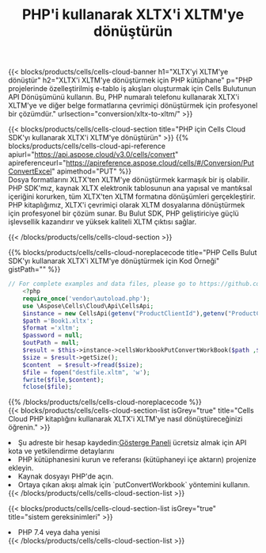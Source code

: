 ﻿---
title:  PHP'i kullanarak XLTX'i XLTM'ye dönüştürün
description:  XLTX biçimindeki bir dosyayı XLTM biçimindeki dosyaya dönüştürmek için PHP için Aspose.Cells Bulut SDK'sını kullanma.
kwords: Excel, Convert XLTX to XLTM, REST, PHP
howto: How to convert XLTX to XLTM using Aspose.Cells Cloud PHP library.
---
{{< blocks/products/cells/cells-cloud-banner h1="XLTX\'yi XLTM\'ye dönüştür" h2="XLTX\'i XLTM\'ye dönüştürmek için PHP kütüphane" p="PHP projelerinde özelleştirilmiş e-tablo iş akışları oluşturmak için Cells Bulutunun API Dönüşümünü kullanın. Bu, PHP numaralı telefonu kullanarak XLTX\'i XLTM\'ye ve diğer belge formatlarına çevrimiçi dönüştürmek için profesyonel bir çözümdür." urlsection="conversion/xltx-to-xltm/" >}}

{{< blocks/products/cells/cells-cloud-section title="PHP için Cells Cloud SDK\'yı kullanarak XLTX\'i XLTM\'ye dönüştürün" >}}
{{% blocks/products/cells/cells-cloud-api-reference apiurl="https://api.aspose.cloud/v3.0/cells/convert" apireferenceurl="https://apireference.aspose.cloud/cells/#/Conversion/PutConvertExcel" apimethod="PUT" %}}
<br/>
Dosya formatlarını XLTX'ten XLTM'ye dönüştürmek karmaşık bir iş olabilir. PHP SDK'mız, kaynak XLTX elektronik tablosunun ana yapısal ve mantıksal içeriğini korurken, tüm XLTX'ten XLTM formatına dönüşümleri gerçekleştirir. PHP kitaplığımız, XLTX'i çevrimiçi olarak XLTM dosyalarına dönüştürmek için profesyonel bir çözüm sunar. Bu Bulut SDK, PHP geliştiriciye güçlü işlevsellik kazandırır ve yüksek kaliteli XLTM çıktısı sağlar.

{{< /blocks/products/cells/cells-cloud-section >}}

{{% blocks/products/cells/cells-cloud-noreplacecode title="PHP Cells Bulut SDK\'yı kullanarak XLTX\'i XLTM\'ye dönüştürmek için Kod Örneği" gistPath="" %}}
 
```php
// For complete examples and data files, please go to https://github.com/aspose-cells-cloud/aspose-cells-cloud-php/
    <?php
    require_once('vendor\autoload.php');
    use \Aspose\Cells\Cloud\Api\CellsApi;
    $instance = new CellsApi(getenv("ProductClientId"),getenv("ProductClientSecret"));
    $path ='Book1.xltx';    
    $format ='xltm';
    $password = null;
    $outPath = null;      
    $result = $this->instance->cellsWorkbookPutConvertWorkBook($path ,$format, $password,  $outPath);
    $size = $result->getSize();
    $content  = $result->fread($size);
    $file = fopen("destfile.xltm", 'w');
    fwrite($file,$content);
    fclose($file);
```
 
{{% /blocks/products/cells/cells-cloud-noreplacecode %}}
<br/>
{{< blocks/products/cells/cells-cloud-section-list isGrey="true" title="Cells Cloud PHP kitaplığını kullanarak XLTX\'i XLTM\'ye nasıl dönüştüreceğinizi öğrenin." >}}
<li> Şu adreste bir hesap kaydedin:<a href="https://dashboard.aspose.cloud/">Gösterge Paneli</a> ücretsiz almak için API kota ve yetkilendirme detaylarını</li>
<li>PHP kütüphanesini kurun ve referansı (kütüphaneyi içe aktarın) projenize ekleyin.</li>
<li>Kaynak dosyayı PHP'de açın.</li>
<li>Ortaya çıkan akışı almak için `putConvertWorkbook` yöntemini kullanın.</li>
{{< /blocks/products/cells/cells-cloud-section-list >}}

{{< blocks/products/cells/cells-cloud-section-list isGrey="true" title="sistem gereksinimleri" >}}
<li>PHP 7.4 veya daha yenisi</li>
{{< /blocks/products/cells/cells-cloud-section-list >}}
